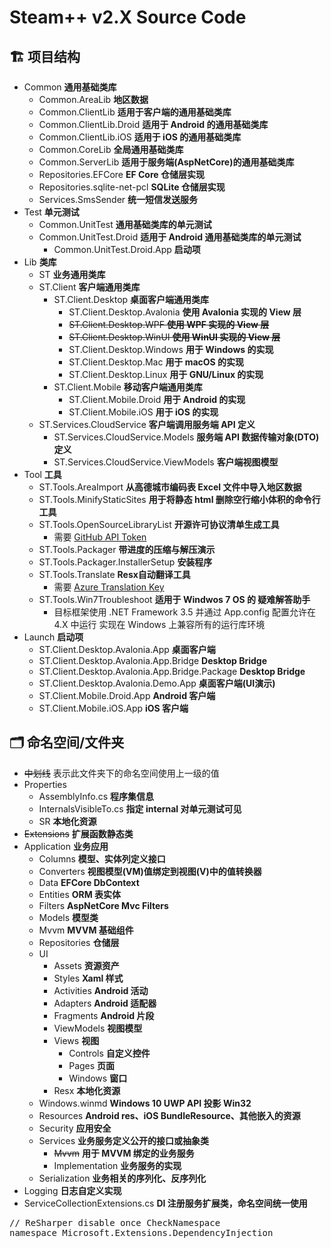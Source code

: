 # Steam++ v2.X Source Code

## 🏗️ 项目结构
- Common **通用基础类库**
    - Common.AreaLib **地区数据**
    - Common.ClientLib **适用于客户端的通用基础类库**
    - Common.ClientLib.Droid **适用于 Android 的通用基础类库**
    - Common.ClientLib.iOS **适用于 iOS 的通用基础类库**
    - Common.CoreLib **全局通用基础类库**
    - Common.ServerLib **适用于服务端(AspNetCore)的通用基础类库**
    - Repositories.EFCore **EF Core 仓储层实现**
    - Repositories.sqlite-net-pcl **SQLite 仓储层实现**
    - Services.SmsSender **统一短信发送服务**
- Test **单元测试**
    - Common.UnitTest **通用基础类库的单元测试**
    - Common.UnitTest.Droid **适用于 Android 通用基础类库的单元测试**
        - Common.UnitTest.Droid.App **启动项**
- Lib **类库**
    - ST **业务通用类库**
    - ST.Client **客户端通用类库**
        - ST.Client.Desktop **桌面客户端通用类库**
            - ST.Client.Desktop.Avalonia **使用 Avalonia 实现的 View 层**
            - ~~ST.Client.Desktop.WPF **使用 WPF 实现的 View 层**~~
            - ~~ST.Client.Desktop.WinUI **使用 WinUI 实现的 View 层**~~
            - ST.Client.Desktop.Windows **用于 Windows 的实现**
            - ST.Client.Desktop.Mac **用于 macOS 的实现**
            - ST.Client.Desktop.Linux **用于 GNU/Linux 的实现**
        - ST.Client.Mobile **移动客户端通用类库**
            - ST.Client.Mobile.Droid **用于 Android 的实现**
            - ST.Client.Mobile.iOS **用于 iOS 的实现**
    - ST.Services.CloudService **客户端调用服务端 API 定义**
        - ST.Services.CloudService.Models **服务端 API 数据传输对象(DTO)定义**
        - ST.Services.CloudService.ViewModels **客户端视图模型**
- Tool **工具**
    - ST.Tools.AreaImport **从高德城市编码表 Excel 文件中导入地区数据**
    - ST.Tools.MinifyStaticSites **用于将静态 html 删除空行缩小体积的命令行工具**
    - ST.Tools.OpenSourceLibraryList **开源许可协议清单生成工具**
        - 需要 [GitHub API Token](https://docs.github.com/en/github/authenticating-to-github/creating-a-personal-access-token)
    - ST.Tools.Packager **带进度的压缩与解压演示**
    - ST.Tools.Packager.InstallerSetup **安装程序**
    - ST.Tools.Translate **Resx自动翻译工具**
        - 需要 [Azure Translation Key](https://azure.microsoft.com/zh-cn/services/cognitive-services/translator)
    - ST.Tools.Win7Troubleshoot **适用于 Windwos 7 OS 的 疑难解答助手**
        - 目标框架使用 .NET Framework 3.5 并通过 App.config 配置允许在 4.X 中运行 实现在 Windows 上兼容所有的运行库环境
- Launch **启动项**
    - ST.Client.Desktop.Avalonia.App **桌面客户端**
    - ST.Client.Desktop.Avalonia.App.Bridge **Desktop Bridge**
    - ST.Client.Desktop.Avalonia.App.Bridge.Package **Desktop Bridge**
    - ST.Client.Desktop.Avalonia.Demo.App **桌面客户端(UI演示)**
    - ST.Client.Mobile.Droid.App **Android 客户端**
    - ST.Client.Mobile.iOS.App **iOS 客户端**

## 🗂️ 命名空间/文件夹
- ~~中划线~~ 表示此文件夹下的命名空间使用上一级的值
- Properties
    - AssemblyInfo.cs **程序集信息**
    - InternalsVisibleTo.cs **指定 internal 对单元测试可见**
    - SR **本地化资源**
- ~~Extensions~~ **扩展函数静态类**
- Application **业务应用**
    - Columns **模型、实体列定义接口**
    - Converters **视图模型(VM)值绑定到视图(V)中的值转换器**
    - Data **EFCore DbContext**
    - Entities **ORM 表实体**
    - Filters **AspNetCore Mvc Filters**
    - Models **模型类**
    - Mvvm **MVVM 基础组件**
    - Repositories **仓储层**
    - UI
        - Assets **资源资产**
        - Styles **Xaml 样式**
        - Activities **Android 活动**
        - Adapters **Android 适配器**
        - Fragments **Android 片段**
        - ViewModels **视图模型**
        - Views **视图**
            - Controls **自定义控件**
            - Pages **页面**
            - Windows **窗口**
        - Resx **本地化资源**
    - Windows.winmd **Windows 10 UWP API 投影 Win32**
    - Resources **Android res、iOS BundleResource、其他嵌入的资源**
    - Security **应用安全**
    - Services **业务服务定义公开的接口或抽象类**
        - ~~Mvvm~~ **用于 MVVM 绑定的业务服务**
        - Implementation **业务服务的实现**
    - Serialization **业务相关的序列化、反序列化**
- Logging **日志自定义实现**
- ServiceCollectionExtensions.cs **DI 注册服务扩展类，命名空间统一使用**  
<pre>
// ReSharper disable once CheckNamespace
namespace Microsoft.Extensions.DependencyInjection
</pre>
